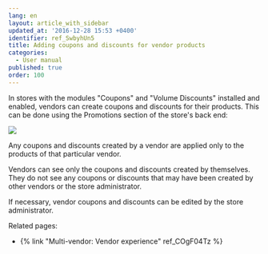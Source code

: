 ```yaml
---
lang: en
layout: article_with_sidebar
updated_at: '2016-12-28 15:53 +0400'
identifier: ref_SwbyhUn5
title: Adding coupons and discounts for vendor products
categories:
  - User manual
published: true
order: 100
---
```



In stores with the modules "Coupons" and "Volume Discounts" installed and enabled, vendors can create coupons and discounts for their products. This can be done using the Promotions section of the store's back end:

![]({{site.baseurl}}/attachments/8751033/8719622.png)

Any coupons and discounts created by a vendor are applied only to the products of that particular vendor.

Vendors can see only the coupons and discounts created by themselves. They do not see any coupons or discounts that may have been created by other vendors or the store administrator.

If necessary, vendor coupons and discounts can be edited by the store administrator.

Related pages:

*   {% link "Multi-vendor: Vendor experience" ref_COgF04Tz %}


